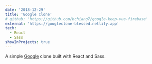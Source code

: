 ```yaml
---
date: '2018-12-29'
title: 'Google Clone'
# github: 'https://github.com/bchiang7/google-keep-vue-firebase'
external: 'https://googleclone-blessed.netlify.app'
tech:
  - React
  - Sass
showInProjects: true
---
```


A simple [Google](https://www.google.com/intl/en-GB/gmail/about/#) clone built with React and Sass.
